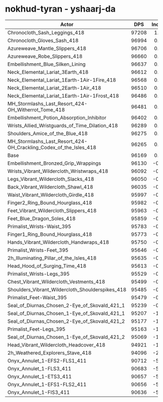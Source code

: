 # nokhud-tyran - yshaarj-da
| Actor | DPS | Increase |
|---|:---:|:---:|
|Chronocloth_Sash_Leggings_418|97208|1.08%|
|Chronocloth_Gloves_Sash_418|96994|0.86%|
|Azureweave_Mantle_Slippers_418|96706|0.56%|
|Azureweave_Robe_Slippers_418|96660|0.51%|
|Embellishment_Blue_Silken_Lining|96637|0.49%|
|Neck_Elemental_Lariat_3Earth_418|96612|0.46%|
|Neck_Elemental_Lariat_1Earth-1Air-1Fire_418|96568|0.41%|
|Neck_Elemental_Lariat_2Earth-1Air_418|96510|0.35%|
|Neck_Elemental_Lariat_1Earth-1Air-1Frost_418|96486|0.33%|
|MH_Stormlashs_Last_Resort_424-OH_Witherrot_Tome_418|96481|0.32%|
|Embellishment_Potion_Absorption_Inhibitor|96402|0.24%|
|Wrists_Allied_Wristguards_of_Time_Dilation_418|96289|0.12%|
|Shoulders_Amice_of_the_Blue_418|96275|0.11%|
|MH_Stormlashs_Last_Resort_424-OH_Crackling_Codex_of_the_Isles_418|96265|0.10%|
|Base|96169|0.00%|
|Embellishment_Bronzed_Grip_Wrappings|96130|-0.04%|
|Wrists_Vibrant_Wildercloth_Wristwraps_418|96092|-0.08%|
|Legs_Vibrant_Wildercloth_Slacks_418|96050|-0.12%|
|Back_Vibrant_Wildercloth_Shawl_418|96035|-0.14%|
|Waist_Vibrant_Wildercloth_Girdle_418|95997|-0.18%|
|Finger2_Ring_Bound_Hourglass_418|95982|-0.19%|
|Feet_Vibrant_Wildercloth_Slippers_418|95963|-0.21%|
|Feet_Blue_Dragon_Soles_418|95859|-0.32%|
|Primalist_Wrists-Waist_395|95783|-0.40%|
|Finger1_Ring_Bound_Hourglass_418|95773|-0.41%|
|Hands_Vibrant_Wildercloth_Handwraps_418|95750|-0.44%|
|Primalist_Wrists-Feet_395|95646|-0.54%|
|2h_Illuminating_Pillar_of_the_Isles_418|95635|-0.56%|
|Head_Hood_of_Surging_Time_418|95613|-0.58%|
|Primalist_Wrists-Legs_395|95529|-0.67%|
|Chest_Vibrant_Wildercloth_Vestments_418|95499|-0.70%|
|Shoulders_Vibrant_Wildercloth_Shoulderspikes_418|95485|-0.71%|
|Primalist_Feet-Waist_395|95479|-0.72%|
|Seal_of_Diurnas_Chosen_2-Eye_of_Skovald_421_1|95239|-0.97%|
|Seal_of_Diurnas_Chosen_1-Eye_of_Skovald_421_1|95207|-1.00%|
|Seal_of_Diurnas_Chosen_2-Eye_of_Skovald_421_2|95177|-1.03%|
|Primalist_Feet-Legs_395|95163|-1.05%|
|Seal_of_Diurnas_Chosen_1-Eye_of_Skovald_421_2|95069|-1.14%|
|Head_Vibrant_Wildercloth_Headcover_418|94921|-1.30%|
|2h_Weathered_Explorers_Stave_418|94096|-2.16%|
|Onyx_Annulet_1-EFS2-FLS1_411|90712|-5.67%|
|Onyx_Annulet_1-FLS3_411|90683|-5.70%|
|Onyx_Annulet_1-ETS3_411|90657|-5.73%|
|Onyx_Annulet_1-EFS1-FLS2_411|90656|-5.73%|
|Onyx_Annulet_1-FIS3_411|90636|-5.75%|
